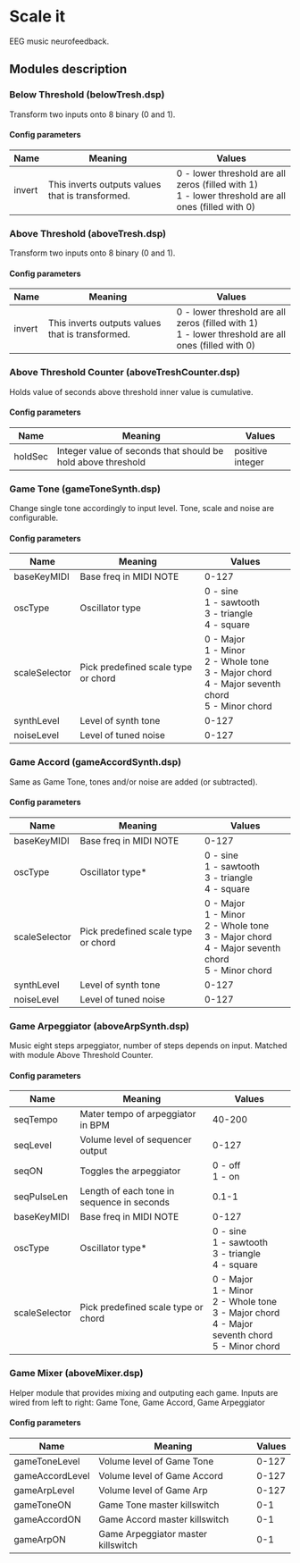 # Scale it
EEG music neurofeedback.
## Modules description

### Below Threshold (belowTresh.dsp)
Transform two inputs onto 8 binary (0 and 1). 
#### Config parameters
Name | Meaning | Values
---- | ------- | ------
invert | This inverts outputs values that is transformed. | 0 - lower threshold are all zeros (filled with 1)<br /> 1 - lower threshold are all ones (filled with 0)

### Above Threshold (aboveTresh.dsp)
Transform two inputs onto 8 binary (0 and 1).
#### Config parameters
Name | Meaning | Values
---- | ------- | ------
invert | This inverts outputs values that is transformed. | 0 - lower threshold are all zeros (filled with 1)<br /> 1 - lower threshold are all ones (filled with 0)

### Above Threshold Counter (aboveTreshCounter.dsp)
Holds value of seconds above threshold inner value is cumulative. 
#### Config parameters
Name | Meaning | Values
---- | ------- | ------
holdSec | Integer value of seconds that should be hold above threshold | positive integer

### Game Tone (gameToneSynth.dsp)
Change single tone accordingly to input level. Tone, scale and noise are configurable.
#### Config parameters
Name | Meaning | Values
---- | ------- | ------
baseKeyMIDI | Base freq in MIDI NOTE | 0-127
oscType | Oscillator type | 0 - sine <br /> 1 - sawtooth <br /> 3 - triangle <br /> 4 - square 
scaleSelector | Pick predefined scale type or chord | 0 - Major <br /> 1 - Minor <br /> 2 - Whole tone <br />  3 - Major chord <br /> 4 - Major seventh chord <br /> 5 - Minor chord
synthLevel | Level of synth tone | 0-127
noiseLevel | Level of tuned noise | 0-127

### Game Accord (gameAccordSynth.dsp)
Same as Game Tone, tones and/or noise are added (or subtracted).
#### Config parameters
Name | Meaning | Values
---- | ------- | ------
baseKeyMIDI | Base freq in MIDI NOTE | 0-127
oscType | Oscillator type* | 0 - sine <br /> 1 - sawtooth <br /> 3 - triangle <br /> 4 - square 
scaleSelector | Pick predefined scale type or chord | 0 - Major <br /> 1 - Minor <br /> 2 - Whole tone <br />  3 - Major chord <br /> 4 - Major seventh chord <br /> 5 - Minor chord
synthLevel | Level of synth tone | 0-127
noiseLevel | Level of tuned noise | 0-127

### Game Arpeggiator (aboveArpSynth.dsp)
Music eight steps arpeggiator, number of steps depends on input. Matched with module Above Threshold Counter.
#### Config parameters
Name | Meaning | Values
---- | ------- | ------
seqTempo | Mater tempo of arpeggiator in BPM | 40-200
seqLevel | Volume level of sequencer output | 0-127
seqON | Toggles the arpeggiator | 0 - off <br /> 1 - on
seqPulseLen | Length of each tone in sequence in seconds | 0.1-1
baseKeyMIDI | Base freq in MIDI NOTE | 0-127
oscType | Oscillator type* | 0 - sine <br /> 1 - sawtooth <br /> 3 - triangle <br /> 4 - square 
scaleSelector | Pick predefined scale type or chord | 0 - Major <br /> 1 - Minor <br /> 2 - Whole tone <br />  3 - Major chord <br /> 4 - Major seventh chord <br /> 5 - Minor chord

### Game Mixer (aboveMixer.dsp)
Helper module that provides mixing and outputing each game. Inputs are wired from left to right: Game Tone, Game Accord, Game Arpeggiator
#### Config parameters
Name | Meaning | Values
---- | ------- | ------
gameToneLevel | Volume level of Game Tone | 0-127
gameAccordLevel | Volume level of Game Accord | 0-127
gameArpLevel | Volume level of Game Arp | 0-127
gameToneON | Game Tone master killswitch | 0-1
gameAccordON | Game Accord master killswitch | 0-1
gameArpON | Game Arpeggiator master killswitch | 0-1
